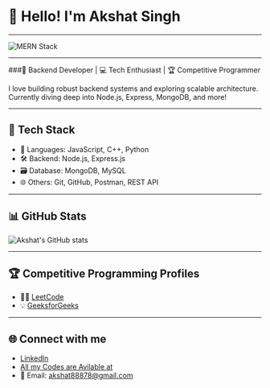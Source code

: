 # 👋 Hello! I'm Akshat Singh
---

![MERN Stack](https://i.imgur.com/S7GvFNU.png)

---

###🚀 Backend Developer | 💻 Tech Enthusiast | 🏆 Competitive Programmer


I love building robust backend systems and exploring scalable architecture.  
Currently diving deep into Node.js, Express, MongoDB, and more!

---

## 🔧 Tech Stack
- 🚀 Languages: JavaScript, C++, Python  
- 🛠️ Backend: Node.js, Express.js  
- 🗃️ Database: MongoDB, MySQL  
- 🌐 Others: Git, GitHub, Postman, REST API

---

## 📊 GitHub Stats
![Akshat's GitHub stats](https://github-readme-stats.vercel.app/api?username=akshat22022004&show_icons=true&theme=radical)


---

## 🏆 Competitive Programming Profiles

- 👨‍💻 [LeetCode](https://leetcode.com/u/Akshatsingh_1234/)
- 💡 [GeeksforGeeks](https://www.geeksforgeeks.org/user/ayushsinodlp/)
---

## 🌐 Connect with me
- [LinkedIn](https://www.linkedin.com/in/akshat-singh-53421a304?utm_source=share&utm_campaign=share_via&utm_content=profile&utm_medium=ios_app)
- [All my Codes are Avilable at](https://github.com/akshat22022004?tab=repositories)
- 📧 Email: akshat88878@gmail.com 
